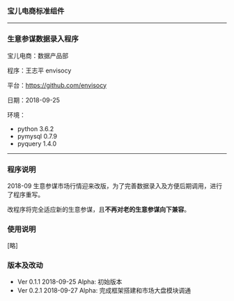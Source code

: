 ### 宝儿电商标准组件

---

### 生意参谋数据录入程序

宝儿电商：数据产品部

程序：王志平 envisocy

平台：https://github.com/envisocy

日期：2018-09-25

环境：
- python 3.6.2
- pymysql 0.7.9
- pyquery 1.4.0

---

### 程序说明

2018-09 生意参谋市场行情迎来改版，为了完善数据录入及方便后期调用，进行了程序重写。

改程序将完全适应新的生意参谋，且**不再对老的生意参谋向下兼容**。

### 使用说明

[略]

### 版本及改动

- Ver 0.1.1 2018-09-25 Alpha: 初始版本
- Ver 0.2.1 2018-09-27 Alpha: 完成框架搭建和市场大盘模块调通